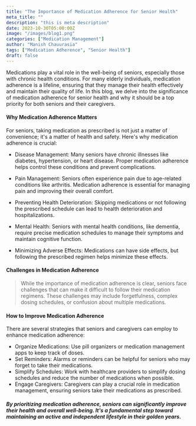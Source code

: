 ```yaml
---
title: "The Importance of Medication Adherence for Senior Health"
meta_title: ""
description: "this is meta description"
date: 2023-10-30T05:00:00Z
image: "/images/blog1.png"
categories: ["Medication Management"]
author: "Manish Chauurasia"
tags: ["Medication Adherence", "Senior Health"]
draft: false
---
```

Medications play a vital role in the well-being of seniors, especially those with chronic health conditions. For many elderly individuals, medication adherence is a lifeline, ensuring that they manage their health effectively and maintain their quality of life. In this blog, we delve into the significance of medication adherence for senior health and why it should be a top priority for both seniors and their caregivers.

#### Why Medication Adherence Matters
For seniors, taking medication as prescribed is not just a matter of convenience; it's a matter of health and safety. Here's why medication adherence is crucial:

- Disease Management: Many seniors have chronic illnesses like diabetes, hypertension, or heart disease. Proper medication adherence helps control these conditions and prevent complications.

- Pain Management: Seniors often experience pain due to age-related conditions like arthritis. Medication adherence is essential for managing pain and improving their overall comfort.

- Preventing Health Deterioration: Skipping medications or not following the prescribed schedule can lead to health deterioration and hospitalizations.

- Mental Health: Seniors with mental health conditions, like dementia, require precise medication schedules to manage their symptoms and maintain cognitive function.

- Minimizing Adverse Effects: Medications can have side effects, but following the prescribed regimen helps minimize these effects.

#### Challenges in Medication Adherence

> While the importance of medication adherence is clear, seniors face challenges that can make it difficult to follow their medication regimens. These challenges may include forgetfulness, complex dosing schedules, or confusion about multiple medications.

#### How to Improve Medication Adherence

There are several strategies that seniors and caregivers can employ to enhance medication adherence:

- Organize Medications: Use pill organizers or medication management apps to keep track of doses.
- Set Reminders: Alarms or reminders can be helpful for seniors who may forget to take their medications.
- Simplify Schedules: Work with healthcare providers to simplify dosing schedules and reduce the number of medications when possible.
- Engage Caregivers: Caregivers can play a crucial role in medication management, ensuring seniors take their medications as prescribed.

 ##### By prioritizing medication adherence, seniors can significantly improve their health and overall well-being. It's a fundamental step toward maintaining an active and independent lifestyle in their golden years.